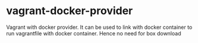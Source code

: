 # vagrant-docker-provider
Vagrant with docker provider.  It can be used to link with docker container to run vagrantfile with docker container.  Hence no need for box download
